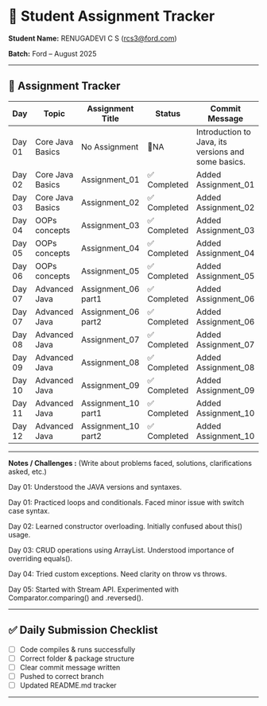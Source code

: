 # 📘 Student Assignment Tracker  

**Student Name:** RENUGADEVI C S (rcs3@ford.com) 

**Batch:** Ford – August 2025  

---

## 📅 Assignment Tracker  

| Day    | Topic                | Assignment Title                        | Status         | Commit Message                                       |
|--------|----------------------|-----------------------------------------|----------------|------------------------------------------------------|
| Day 01 | Core Java Basics     | No Assignment                           | 🚫NA          | Introduction to Java, its versions and some basics.   |
| Day 02 | Core Java Basics     | Assignment_01                           | ✅ Completed  | Added Assignment_01                                   |
| Day 03 | Core Java Basics     | Assignment_02                           | ✅ Completed  | Added Assignment_02                                   |
| Day 04 | OOPs concepts        | Assignment_03                           | ✅ Completed  | Added Assignment_03                                   |
| Day 05 | OOPs concepts        | Assignment_04                           | ✅ Completed  | Added Assignment_04                                   |
| Day 06 | OOPs concepts        | Assignment_05                           | ✅ Completed  | Added Assignment_05                                   |
| Day 07 | Advanced Java        | Assignment_06 part1                     | ✅ Completed  | Added Assignment_06                                   |
| Day 07 | Advanced Java        | Assignment_06 part2                     | ✅ Completed  | Added Assignment_06                                   |
| Day 08 | Advanced Java        | Assignment_07                           | ✅ Completed  | Added Assignment_07                                   |
| Day 09 | Advanced Java        | Assignment_08                           | ✅ Completed  | Added Assignment_08                                   |
| Day 10 | Advanced Java        | Assignment_09                           | ✅ Completed  | Added Assignment_09                                   |
| Day 11 | Advanced Java        | Assignment_10 part1                     | ✅ Completed  | Added Assignment_10                                   |
| Day 12 | Advanced Java        | Assignment_10 part2                     | ✅ Completed  | Added Assignment_10                                   |

---

**Notes / Challenges :** (Write about problems faced, solutions, clarifications asked, etc.)

Day 01: Understood the JAVA versions and syntaxes.

Day 01: Practiced loops and conditionals. Faced minor issue with switch case syntax.

Day 02: Learned constructor overloading. Initially confused about this() usage.

Day 03: CRUD operations using ArrayList. Understood importance of overriding equals().

Day 04: Tried custom exceptions. Need clarity on throw vs throws.

Day 05: Started with Stream API. Experimented with Comparator.comparing() and .reversed().


---

## ✅ Daily Submission Checklist  

- [ ] Code compiles & runs successfully  
- [ ] Correct folder & package structure  
- [ ] Clear commit message written  
- [ ] Pushed to correct branch  
- [ ] Updated README.md tracker  

---
